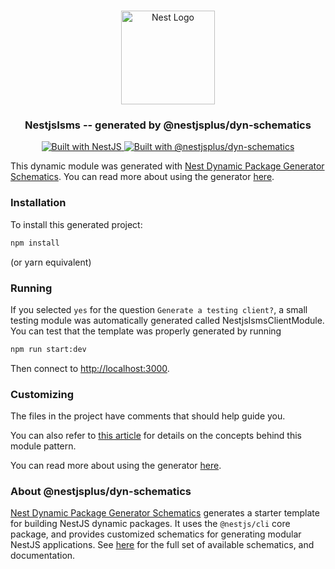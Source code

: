 <h1 align="center"></h1>

<div align="center">
  <a href="http://nestjs.com/" target="_blank">
    <img src="https://nestjs.com/img/logo_text.svg" width="150" alt="Nest Logo" />
  </a>
</div>

<h3 align="center">NestjsIsms -- generated by @nestjsplus/dyn-schematics</h3>

<div align="center">
  <a href="https://nestjs.com" target="_blank">
    <img src="https://img.shields.io/badge/built%20with-NestJs-red.svg" alt="Built with NestJS">
  </a>
  <a href="https://github.com/nestjsplus/dyn-schematics" target="_blank">
    <img src="https://img.shields.io/badge/Built%20with-%40nestjsplus%2Fdyn--schematics-brightgreen" alt="Built with @nestjsplus/dyn-schematics">
  </a>
</div>

This dynamic module was generated with [Nest Dynamic Package Generator Schematics](https://github.com/nestjsplus/dyn-schematics).  You can read more about using the generator [here](https://github.com/nestjsplus/dyn-schematics).

### Installation

To install this generated project:

```bash
npm install
```

(or yarn equivalent)

### Running

If you selected `yes` for the question `Generate a testing client?`, a small testing module was automatically generated
called NestjsIsmsClientModule.  You can test that the template was properly generated by running

```bash
npm run start:dev
```

Then connect to [http://localhost:3000](http://localhost:3000).

### Customizing

The files in the project have comments that should help guide you.

You can also refer to [this article](https://dev.to/nestjs/advanced-nestjs-how-to-build-completely-dynamic-nestjs-modules-1370) for details on the concepts behind this module pattern.

You can read more about using the generator [here](https://github.com/nestjsplus/dyn-schematics).

### About @nestjsplus/dyn-schematics

[Nest Dynamic Package Generator Schematics](https://github.com/nestjsplus/dyn-schematics) generates a starter template for building NestJS dynamic packages.  It uses the `@nestjs/cli` core package, and provides customized schematics for generating modular NestJS applications.  See [here](https://github.com/nestjsplus/dyn-schematics) for the full set of available schematics, and documentation.